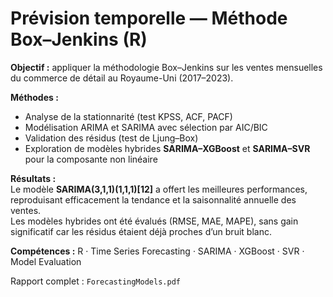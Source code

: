 # Prévision temporelle — Méthode Box–Jenkins (R)

**Objectif :** appliquer la méthodologie Box–Jenkins sur les ventes mensuelles du commerce de détail au Royaume-Uni (2017–2023).  

**Méthodes :**  
- Analyse de la stationnarité (test KPSS, ACF, PACF)  
- Modélisation ARIMA et SARIMA avec sélection par AIC/BIC  
- Validation des résidus (test de Ljung–Box)  
- Exploration de modèles hybrides **SARIMA–XGBoost** et **SARIMA–SVR** pour la composante non linéaire  

**Résultats :**  
Le modèle **SARIMA(3,1,1)(1,1,1)[12]** a offert les meilleures performances, reproduisant efficacement la tendance et la saisonnalité annuelle des ventes.  
Les modèles hybrides ont été évalués (RMSE, MAE, MAPE), sans gain significatif car les résidus étaient déjà proches d’un bruit blanc.  

**Compétences :** R · Time Series Forecasting · SARIMA · XGBoost · SVR · Model Evaluation  

 Rapport complet : `ForecastingModels.pdf`
